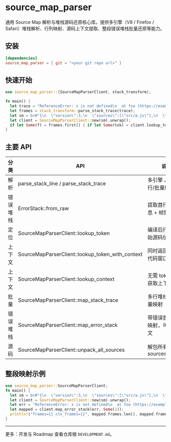 # source_map_parser

通用 Source Map 解析与堆栈源码还原核心库。提供多引擎（V8 / Firefox / Safari）堆栈解析、行列映射、源码上下文提取、整段错误堆栈批量还原等能力。

## 安装

```toml
[dependencies]
source_map_parser = { git = "<your git repo url>" }
```

## 快速开始

```rust
use source_map_parser::{SourceMapParserClient, stack_transform};

fn main() {
  let trace = "ReferenceError: x is not defined\n  at foo (https://example.com/app.js:10:5)";
  let frames = stack_transform::parse_stack_trace(trace);
  let sm = br#"{\n  \"version\":3,\n  \"sources\":[\"src/a.js\"],\n  \"sourcesContent\":[\"fn()\\n\"],\n  \"names\":[],\n  \"mappings\": \"AAAA\"\n}"#;
  let client = SourceMapParserClient::new(sm).unwrap();
  if let Some(f) = frames.first() { if let Some(tok) = client.lookup_token(f.line, f.column) { println!("{:?} {} {}", tok.src, tok.line, tok.column); }}
}
```

## 主要 API

| 分类     | API                                              | 说明                           |
| -------- | ------------------------------------------------ | ------------------------------ |
| 解析     | parse_stack_line / parse_stack_trace             | 多引擎 JS 堆栈行/批量解析      |
| 错误堆栈 | ErrorStack::from_raw                             | 提取首行错误信息 + 帧集合      |
| 定位     | SourceMapParserClient::lookup_token              | 编译后行列 -> 原始源码位置     |
| 上下文   | SourceMapParserClient::lookup_token_with_context | 同时返回上下文代码窗口         |
| 上下文   | SourceMapParserClient::lookup_context            | 无需 token，只获取上下文片段   |
| 批量     | SourceMapParserClient::map_stack_trace           | 多行堆栈文本批量映射           |
| 错误堆栈 | SourceMapParserClient::map_error_stack           | 带错误首行整段映射，可选上下文 |
| 源码     | SourceMapParserClient::unpack_all_sources        | 解包所有 sourcesContent        |

## 整段映射示例

```rust
use source_map_parser::SourceMapParserClient;
fn main() {
  let sm = br#"{\n  \"version\":3,\n  \"sources\":[\"src/a.js\"],\n  \"sourcesContent\":[\"fn1()\\nfn2()\\nfn3()\\n\"],\n  \"names\":[],\n  \"mappings\": \"AAAA\"\n}"#;
  let client = SourceMapParserClient::new(sm).unwrap();
  let err = "ReferenceError: x is not defined\n  at foo (https://example.com/app.js:1:0)";
  let mapped = client.map_error_stack(err, Some(1));
  println!("frames={} ctx_frames={}", mapped.frames.len(), mapped.frames_with_context.len());
}
```

---

更多：开发与 Roadmap 查看仓库根 `DEVELOPMENT.md`。
